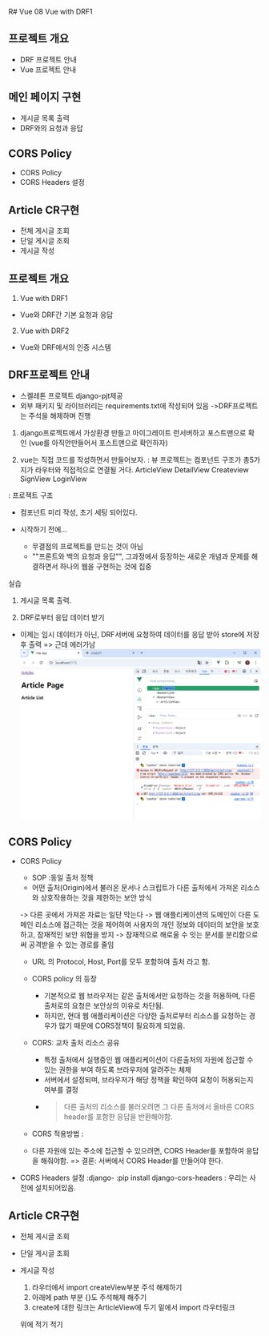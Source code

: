 R# Vue 08
Vue with DRF1
## 프로젝트 개요
- DRF 프로젝트 안내
- Vue 프로젝트 안내

## 메인 페이지 구현
- 게시글 목록 출력
- DRF와의 요청과 응답

## CORS Policy
- CORS Policy
- CORS Headers 설정

## Article CR구현
- 전체 게시글 조회
- 단일 게시글 조회
- 게시글 작성

## 프로젝트 개요

1. Vue with DRF1
  - Vue와  DRF간 기본 요청과 응답

2. Vue with DRF2
  - Vue와 DRF에서의 인증 시스템

## DRF프로젝트 안내
- 스켈레톤 프로젝트 django-pjt제공
- 외부 패키지 및 라이브러리는 requirements.txt에 작성되어 있음
->DRF프로젝트는 주석을 해제하며 진행

1. django프로젝트에서 가상환경 만들고 마이그레이트 런서버하고 포스트맨으로 확인
(vue를 아직안만들어서 포스트맨으로 확인하자)

2. vue는 직접 코드를 작성하면서 만들어보자. 
: 뷰 프로젝트는 
컴포넌트 구조가 총5가지가 라우터와 직접적으로 연결될 거다.
ArticleView DetailView Createview SignView LoginView

: 프로젝트 구조
- 컴포넌트 미리 작성, 초기 세팅 되어있다.


- 시작하기 전에...
  - 무결점의 프로젝트를 만드는 것이 아님
  - ""프론트와 백의 요청과 응답"", 그과정에서 등장하는 새로운 개념과 문제를 해결하면서 하나의 웹을 구현하는 것에 집중

실습
1. 게시글 목록 출력.

2. DRF로부터 응답 데이터 받기
- 이제는 임시 데이터가 아닌, DRF서버에 요청하여 데이터를 응답 받아 store에 저장후 출력
=> 근데 에러가남
![alt text](image-22.png)



## CORS Policy
- CORS Policy
  - SOP :동일 출처 정책
  - 어떤 출처(Origin)에서 불러온 문서나 스크립트가 다른 출처에서 가져온 리소스와 상호작용하는 것을 제한하는 보안 방식

  -> 다른 곳에서 가져온 자료는 일단 막는다
  -> 웹 애플리케이션의 도메인이 다른 도메인 리소스에 접근하는 것을 제어하여 사용자의 개인 정보와 데이터의 보안을 보호하고, 잠재적인 보안 위협을 방지
  -> 잠재적으로 해로울 수 잇는 문서를 분리함으로써 공격받을 수 있는 경로를 줄임

  - URL 의 Protocol, Host, Port를 모두 포함하여 출처 라고 함.

  - CORS policy 의 등장
    - 기본적으로 웹 브라우저는 같은 출처에서만 요청하는 것을 허용하며,
    다른 출처로의 요청은 보안상의 이유로 차단됨.
    - 하지만, 현대 웹 애플리케이션은 다양한 출처로부터 리소스를 요청하는 경우가 많기 때문에 CORS정책이 필요하게 되었음.

  - CORS: 교차 출처 리소스 공유 
    - 특정 출처에서 실행중인 웹 애플리케이션이 다른출처의 자원에 접근할 수 있는 권한을 부여 하도록 브라우저에 알려주는 체제
    - 서버에서 설정되며, 브라우저가 해당 정책을 확인하여 요청이 허용되는지 여부를 결정
    - > 다른 출처의 리소스를 불러오려면 그 다른 출처에서 올바른 CORS header를 포함한 응답을 반환해야함.

  - CORS 적용방법
    :

  - 다른 자원에 있는 주소에 접근할 수 있으려면, CORS Header를 포함하여 응답을 해줘야함. => 결론: 서버에서 CORS Header를 만들어야 한다. 

- CORS Headers 설정
:django-
:pip install django-cors-headers
  : 우리는 사전에 설치되어있음.

## Article CR구현
- 전체 게시글 조회
- 단일 게시글 조회
- 게시글 작성
  1. 라우터에서 import createView부분 주석 해제하기
  2. 아래에 path 부분 {}도 주석해제 해주기
  3. create에 대한 링크는 ArticleView에 두기
    밑에서 import 라우터링크

    <ArricleList />위에 <RouterLink />적기
      <RouterLink :to=""/></RouterLink>적기